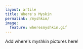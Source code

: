 ```yaml
---
layout: artile
title: Where's Myskin
permalink: /myshkin/
image:
  feature: wheresmyshkin.gif
---
```


Add where's myshkin pictures here!
